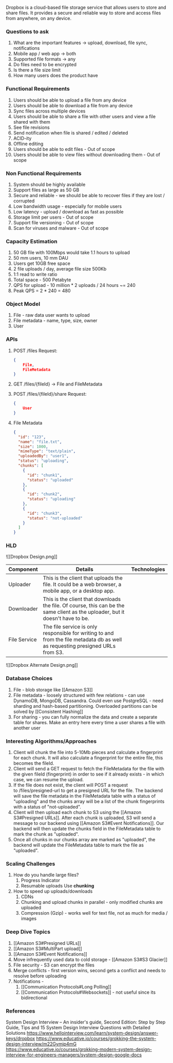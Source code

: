 Dropbox is a cloud-based file storage service that allows users to store and share files. It provides a secure and reliable way to store and access files from anywhere, on any device.

### Questions to ask
1. What are the important features -> upload, download, file sync, notifications
2. Mobile app / web app -> both
3. Supported file formats -> any
4. Do files need to be encrypted
5. Is there a file size limit
6. How many users does the product have

### Functional Requirements
1. Users should be able to upload a file from any device
2. Users should be able to download a file from any device
3. Sync files across multiple devices 
4. Users should be able to share a file with other users and view a file shared with them
5. See file revisions 
6. Send notification when file is shared / edited / deleted 
7. ACID-ity
8. Offline editing 
9. Users should be able to edit files - Out of scope
10. Users should be able to view files without downloading them - Out of scope

### Non Functional Requirements
1. System should be highly available 
2. Support files as large as 50 GB
3. Secure and reliable - we should be able to recover files if they are lost / corrupted 
4. Low bandwidth usage - especially for mobile users 
5. Low latency - upload / download as fast as possible
6. Storage limit per users - Out of scope
7. Support file versioning - Out of scope 
8. Scan for viruses and malware - Out of scope

### Capacity Estimation
1. 50 GB file with 100Mbps would take 1.1 hours to upload
2. 50 mm users, 10 mm DAU
3. Users get 10GB free space
4. 2 file uploads / day, average file size 500Kb 
5. 1:1 read to write ratio
6. Total space - 500 Petabyte 
7. QPS for upload - 10 million * 2 uploads / 24 hours ~= 240
8. Peak QPS = 2 * 240 = 480

### Object Model
1. File - raw data user wants to upload 
2. File metadata - name, type, size, owner
3. User

### APIs
1. POST /files
	Request:
	```json
	{
		File,
		FileMetadata
	}
	```

2. GET /files/{fileId} -> File and FileMetadata

3. POST /files/{fileId}/share
	Request:
	```json 
	{
		User
	}
	```

4. File Metadata
	```json
	{
	  "id": "123",
	  "name": "file.txt",
	  "size": 1000,
	  "mimeType": "text/plain",
	  "uploadedBy": "user1",
	  "status": "uploading",
	  "chunks": [
	    {
	      "id": "chunk1",
	      "status": "uploaded"
	    },
	    {
	      "id": "chunk2",
	      "status": "uploading"
	    },
	    {
	      "id": "chunk3",
	      "status": "not-uploaded"
	    }
	  ]
	}
	```
### HLD

![[Dropbox Design.png]]


| Component    | Details                                                                                                                         | Technologies |
| ------------ | ------------------------------------------------------------------------------------------------------------------------------- | ------------ |
| Uploader     | This is the client that uploads the file. It could be a web browser, a mobile app, or a desktop app.                            |              |
| Downloader   | This is the client that downloads the file. Of course, this can be the same client as the uploader, but it doesn't have to be.  |              |
| File Service | The file service is only responsible for writing to and from the file metadata db as well as requesting presigned URLs from S3. |              |


![[Dropbox Alternate Design.png]]

### Database Choices
1. File - blob storage like [[Amazon S3]]
2. File metadata - loosely structured with few relations - can use DynamoDB, MongoDB, Cassandra. Could even use PostgreSQL - need sharding and hash-based partitioning. Overloaded partitions can be solved by [[Consistent Hashing]]
3. For sharing - you can fully normalize the data and create a separate table for shares. Make an entry here every time a user shares a file with another user

### Interesting Algorithms/Approaches
1. Client will chunk the file into 5-10Mb pieces and calculate a fingerprint for each chunk. It will also calculate a fingerprint for the entire file, this becomes the fileId.
2. Client will send a GET request to fetch the FileMetadata for the file with the given fileId (fingerprint) in order to see if it already exists - in which case, we can resume the upload.
3. If the file does not exist, the client will POST a request to /files/presigned-url to get a presigned URL for the file. The backend will save the file metadata in the FileMetadata table with a status of "uploading" and the chunks array will be a list of the chunk fingerprints with a status of "not-uploaded".
4. Client will then upload each chunk to S3 using the [[Amazon S3#Presigned URLs]]. After each chunk is uploaded, S3 will send a message to our backend using [[Amazon S3#Event Notifications]]. Our backend will then update the chunks field in the FileMetadata table to mark the chunk as "uploaded".
5. Once all chunks in our chunks array are marked as "uploaded", the backend will update the FileMetadata table to mark the file as "uploaded".

### Scaling Challenges
1. How do you handle large files?
	1. Progress Indicator
	2. Resumable uploads 
	Use **chunking** 
2. How to speed up uploads/downloads
	1. CDNs
	2. Chunking and upload chunks in parallel - only modified chunks are uploaded
	3. Compression (Gzip) - works well for text file, not as much for media / images 

### Deep Dive Topics
1. [[Amazon S3#Presigned URLs]]
2. [[Amazon S3#MultiPart upload]]
3. [[Amazon S3#Event Notifications]]
4. Move infrequently used data to cold storage - [[Amazon S3#S3 Glacier]]
5. File security - S3 can encrypt the files
6. Merge conflicts - first version wins, second gets a conflict and needs to resolve before uploading 
7. Notifications - 
	1. [[Communication Protocols#Long Polling]]
	2. [[Communication Protocols#Websockets]] - not useful since its bidirectional

### References
System Design Interview – An insider's guide, Second Edition: Step by Step Guide, Tips and 15 System Design Interview Questions with Detailed Solutions
https://www.hellointerview.com/learn/system-design/answer-keys/dropbox
https://www.educative.io/courses/grokking-the-system-design-interview/m22Gymjp4mG
https://www.educative.io/courses/grokking-modern-system-design-interview-for-engineers-managers/system-design-google-docs
